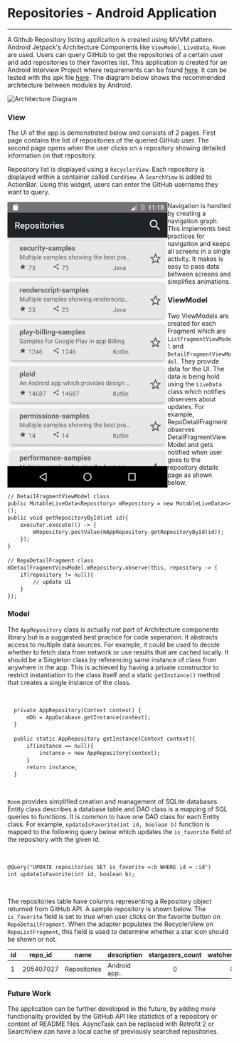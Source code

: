 # Repositories - Android Application
***
A Github Repository listing application is created using MVVM pattern. Android Jetpack's Architecture Components like `ViewModel`, `LiveData`, `Room` are used. Users can query GitHub to get the repositories of a certain user and add repositories to their favorites list. This application is created for an Android Interview Project where requirements can be found [here](https://github.com/barkinak/Repositories/blob/master/content/Android%20Developer%20Interview%20Project.pdf). It can be tested with the apk file [here](https://github.com/barkinak/Repositories/blob/master/content/app-debug.apk). The diagram below shows the recommended architecture between modules by Android.

<img src="https://developer.android.com/topic/libraries/architecture/images/final-architecture.png" width="720" title="Architecture Diagram">

### View
The UI of the app is demonstrated below and consists of 2 pages. First page contains the list of repositories of the queried GitHub user. The second page opens when the user clicks on a repository showing detailed information on that repository. <br>

Repository list is displayed using a `RecyclerView`. Each repository is displayed within a container called `CardView`. A `SearchView` is added to ActionBar. Using this widget, users can enter the GitHub username they want to query.<br>

<img align="left" src="https://github.com/barkinak/Repositories/blob/master/content/Repositories.gif" width="360" title="App GIF">

Navigation is handled by creating a navigation graph. This implements best practices for navigation and keeps all screens in a single activity. It makes is easy to pass data between screens and simplifies animations. 

### ViewModel
Two ViewModels are created for each Fragment which are `ListFragmentViewModel` and `DetailFragmentViewModel`. They provide data for the UI. The data is being hold using the `LiveData` class which notifies observers about updates. For example, RepoDetailFragment observes DetailFragmentViewModel and gets notified when user goes to the repository details page as shown below. 

```
// DetailFragmentViewModel class
public MutableLiveData<Repository> mRepository = new MutableLiveData<>();
public void getRepositoryById(int id){
    executor.execute(() -> {
        mRepository.postValue(mAppRepository.getRepositoryById(id));
    });
}

// RepoDetailFragment class
mDetailFragmentViewModel.mRepository.observe(this, repository -> {
    if(repository != null){
        // update UI
    }
});
```

### Model
The `AppRepository` class is actually not part of Architecture components library but is a suggested best practice for code seperation. It abstracts access to multiple data sources. For example, it could be used to decide whether to fetch data from network or use results that are cached locally. It should be a Singleton class by referencing same instance of class from anywhere in the app. This is achieved by having a private constructor to restrict instantiation to the class itself and a static `getInstance()` method that creates a single instance of the class.

<br>

```
  private AppRepository(Context context) {
      mDb = AppDatabase.getInstance(context);
  }

  public static AppRepository getInstance(Context context){
      if(instance == null){
          instance = new AppRepository(context);
      }
      return instance;
  }
```

<br>

`Room` provides simplified creation and management of SQLite databases. Entity class describes a database table and DAO class is a mapping of SQL queries to functions. It is common to have one DAO class for each Entity class. For example, `updateIsFavorite(int id, boolean b)` function is mapped to the following query below which updates the `is_favorite` field of the repository with the given id. 

<br>

```
@Query("UPDATE repositories SET is_favorite =:b WHERE id = :id")
int updateIsFavorite(int id, boolean b);
```

<br>

The repositories table have columns representing a Repository object returned from GitHub API. A sample repository is shown below. The `is_favorite` field is set to true when user clicks on the favorite button on `RepoDetailFragment`. When the adapter populates the RecyclerView on `RepoListFragment`, this field is used to determine whether a star icon should be shown or not.<br>

id |repo_id  |name        |description  |stargazers_count|watchers_count|language|avatar_url |user_id |is_favorite
---|---------|------------|-------------|:--------------:|:------------:|--------|-----------|--------|-----------
1  |205407027|Repositories|Android app..|0               |0             |Java    |https://a..|barkinak|true

### Future Work
The application can be further developed in the future, by adding more functionality provided by the GitHub API like statistics of a repository or content of README files. AsyncTask can be replaced with Retrofit 2 or SearchView can have a local cache of previously searched repositories.

